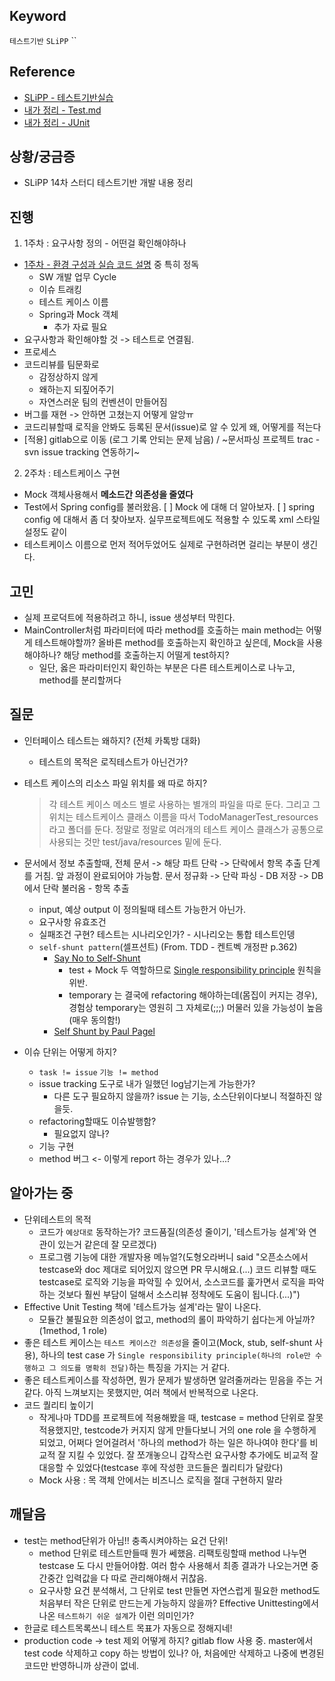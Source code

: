 ## Keyword
`테스트기반` `SLiPP` ``

## Reference
- [SLiPP - 테스트기반실습](https://www.slipp.net/wiki/pages/viewpage.action?pageId=28278788)
- [내가 정리 - Test.md](Test_TDD_BDD/Test.md)
- [내가 정리 - JUnit](Test_TDD_BDD/JUnit.md)


## 상황/궁금증
- SLiPP 14차 스터디 테스트기반 개발 내용 정리

## 진행
1. 1주차 : 요구사항 정의 - 어떤걸 확인해야하나
- [1주차 - 환경 구성과 실습 코드 설명](https://www.slipp.net/wiki/pages/viewpage.action?pageId=28279096) 중 특히 정독
  - SW 개발 업무 Cycle
  - 이슈 트래킹
  - 테스트 케이스 이름
  - Spring과 Mock 객체
    - 추가 자료 필요
- 요구사항과 확인해야할 것 -> 테스트로 연결됨.
- 프로세스 
- 코드리뷰를 팀문화로 
  - 감정상하지 않게
  - 왜하는지 되짚어주기
  - 자연스러운 팀의 컨벤션이 만들어짐
- 버그를 재현 -> 안하면 고쳤는지 어떻게 알앙ㅠ
- 코드리뷰할때 로직을 안봐도 등록된 문서(issue)로 알 수 있게 왜, 어떻게를 적는다
- [적용] gitlab으로 이동 (로그 기록 안되는 문제 남음) / ~문서파싱 프로젝트 trac - svn issue tracking 연동하기~  

2. 2주차 : 테스트케이스 구현
- Mock 객체사용해서 **메소드간 의존성을 줄였다**
- Test에서 Spring config를 불러왔음. 
[ ] Mock 에 대해 더 알아보자.
[ ] spring config 에 대해서 좀 더 찾아보자. 실무프로젝트에도 적용할 수 있도록 xml 스타일 설정도 같이
- 테스트케이스 이름으로 먼저 적어두었어도 실제로 구현하려면 걸리는 부분이 생긴다. 

## 고민
- 실제 프로덕트에 적용하려고 하니, issue 생성부터 막힌다. 
- MainController처럼 파라미터에 따라 method를 호출하는 main method는 어떻게 테스트해야할까? 올바른 method를 호출하는지 확인하고 싶은데, Mock을 사용해야하나? 해당 method를 호출하는지 어떨게 test하지?
  - 일단, 옳은 파라미터인지 확인하는 부분은 다른 테스트케이스로 나누고, method를 분리할꺼다

## 질문
- 인터페이스 테스트는 왜하지? (전체 카톡방 대화)
  - 테스트의 목적은 로직테스트가 아닌건가?
- 테스트 케이스의 리소스 파일 위치를 왜 따로 하지?
  > 각 테스트 케이스 메소드 별로 사용하는 별개의 파일을 따로 둔다.  그리고 그 위치는 테스트케이스 클래스 이름을 따서 TodoManagerTest_resources라고 폴더를 둔다.  정말로 정말로 여러개의 테스트 케이스 클래스가 공통으로 사용되는 것만 test/java/resources 밑에 둔다.
- 문서에서 정보 추출할때, 전체 문서 -> 해당 파트 단락 -> 단락에서 항목 추출 단계를 거침. 앞 과정이 완료되어야 가능함. 문서 정규화 -> 단락 파싱 - DB 저장 -> DB에서 단락 불러옴 - 항목 추출 
  - input, 예상 output 이 정의될때 테스트 가능한거 아닌가. 
  - 요구사항 유효조건 
  - 실패조건 구현? 테스트는 시나리오인가? - 시나리오는 통합 테스트인뎅
  - `self-shunt pattern`(셀프션트) (From. TDD - 켄트벡 개정판 p.362) 
    - [Say No to Self-Shunt](http://kaczanowscy.pl/tomek/2010-09/say-no-to-self-shunt)
      - test + Mock 두 역할하므로 [Single responsibility principle](https://en.wikipedia.org/wiki/Single_responsibility_principle) 원칙을 위반. 
      - temporary 는 결국에 refactoring 해야하는데(몸집이 커지는 경우), 경험상 temporary는 영원히 그 자체로(;;;) 머물러 있을 가능성이 높음 (매우 동의함!)
    - [Self Shunt by Paul Pagel](https://8thlight.com/blog/paul-pagel/2006/09/11/self-shunt.html)

- 이슈 단위는 어떻게 하지? 
  - `task != issue` `기능 != method`
  - issue tracking 도구로 내가 일했던 log남기는게 가능한가? 
    - 다른 도구 필요하지 않을까? issue 는 기능, 소스단위이다보니 적절하진 않을듯.
  - refactoring할때도 이슈발행함? 
    - 필요없지 않나?
  - 기능 구현
  - method 버그 <- 이렇게 report 하는 경우가 있나...?

## 알아가는 중
- 단위테스트의 목적 
  - 코드가 `예상대로` 동작하는가? 코드품질(의존성 줄이기, '테스트가능 설계'와 연관이 있는거 같은데 잘 모르겠다)
  - 프로그램 기능에 대한 개발자용 메뉴얼?(도형오라버니 said "오픈소스에서 testcase와 doc 제대로 되어있지 않으면 PR 무시해요.(...) 코드 리뷰할 때도 testcase로 로직와 기능을 파악힐 수 있어서, 소스코드를 훑가면서 로직을 파악하는 것보다 훨씬 부담이 덜해서 소스리뷰 정착에도 도움이 됩니다.(...)")
- Effective Unit Testing 책에 '테스트가능 설계'라는 말이 나온다. 
  - 모듈간 불필요한 의존성이 없고, method의 롤이 파악하기 쉽다는게 아닐까?(1method, 1 role)
- 좋은 테스트 케이스는 `테스트 케이스간 의존성`을 줄이고(Mock, stub, self-shunt 사용), 하나의 test case 가 `Single responsibility principle(하나의 role만 수행하고 그 의도를 명확히 전달)`하는 특징을 가지는 거 같다.
- 좋은 테스트케이스를 작성하면, 뭔가 문제가 발생하면 알려줄꺼라는 믿음을 주는 거 같다. 아직 느껴보지는 못했지만, 여러 책에서 반복적으로 나온다.
- 코드 퀄리티 높이기
  - 작게나마 TDD를 프로젝트에 적용해봤을 때, testcase = method 단위로 잘못 적용했지만, testcode가 커지지 않게 만들다보니 거의 one role 을 수행하게 되었고, 어쩌다 얻어걸려서 '하나의 method가 하는 일은 하나여야 한다'를 비교적 잘 지킬 수 있었다. 잘 쪼개놓으니 갑작스런 요구사항 추가에도 비교적 잘 대응할 수 있었다(testcase 후에 작성한 코드들은 퀄리티가 달랐다)
  - Mock 사용 :  목 객체 안에서는 비즈니스 로직을 절대 구현하지 말라

  
## 깨달음
- test는 method단위가 아님!! 충족시켜야하는 요건 단위!
  - method 단위로 테스트만들때 뭔가 쎄했음. 리팩토링할때 method 나누면 testcase 도 다시 만들어야함. 여러 함수 사용해서 최종 결과가 나오는거면 중간중간 입력값을 다 따로 관리해야해서 귀찮음.  
  - 요구사항 요건 분석해서, 그 단위로 test 만들면 자연스럽게 필요한 method도 처음부터 작은 단위로 만드는게 가능하지 않을까? Effective Unittesting에서 나온 `테스트하기 쉬운 설계`가 이런 의미인가?
- 한글로 테스트목록쓰니 테스트 목표가 자동으로 정해지네! 
 - production code -> test 제외 어떻게 하지? gitlab flow 사용 중. master에서 test code 삭제하고 copy 하는 방법이 있나? 아, 처음에만 삭제하고 나중에 변경된 코드만 반영하니까 상관이 없네. 